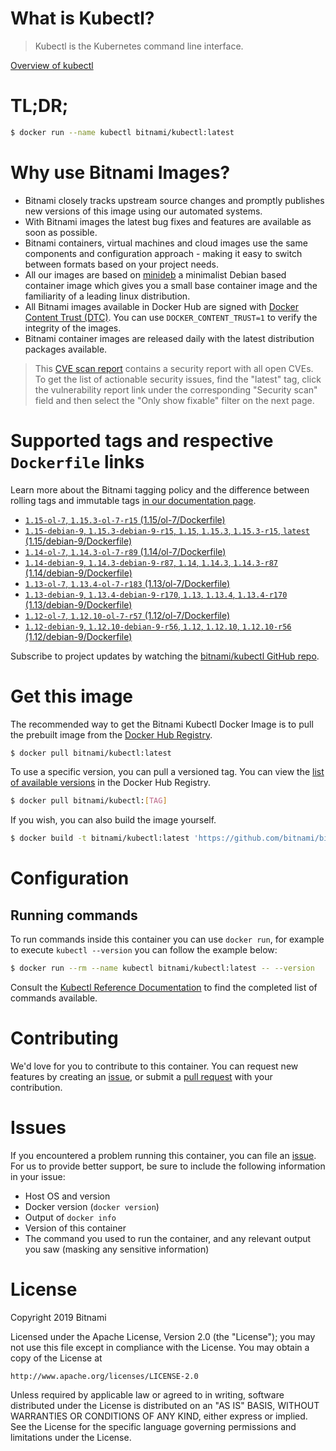 
# What is Kubectl?

> Kubectl is the Kubernetes command line interface.

[Overview of kubectl](https://kubernetes.io/docs/reference/kubectl/overview/)

# TL;DR;

```bash
$ docker run --name kubectl bitnami/kubectl:latest
```

# Why use Bitnami Images?

* Bitnami closely tracks upstream source changes and promptly publishes new versions of this image using our automated systems.
* With Bitnami images the latest bug fixes and features are available as soon as possible.
* Bitnami containers, virtual machines and cloud images use the same components and configuration approach - making it easy to switch between formats based on your project needs.
* All our images are based on [minideb](https://github.com/bitnami/minideb) a minimalist Debian based container image which gives you a small base container image and the familiarity of a leading linux distribution.
* All Bitnami images available in Docker Hub are signed with [Docker Content Trust (DTC)](https://docs.docker.com/engine/security/trust/content_trust/). You can use `DOCKER_CONTENT_TRUST=1` to verify the integrity of the images.
* Bitnami container images are released daily with the latest distribution packages available.


> This [CVE scan report](https://quay.io/repository/bitnami/kubectl?tab=tags) contains a security report with all open CVEs. To get the list of actionable security issues, find the "latest" tag, click the vulnerability report link under the corresponding "Security scan" field and then select the "Only show fixable" filter on the next page.

# Supported tags and respective `Dockerfile` links

Learn more about the Bitnami tagging policy and the difference between rolling tags and immutable tags [in our documentation page](https://docs.bitnami.com/containers/how-to/understand-rolling-tags-containers/).


* [`1.15-ol-7`, `1.15.3-ol-7-r15` (1.15/ol-7/Dockerfile)](https://github.com/bitnami/bitnami-docker-kubectl/blob/1.15.3-ol-7-r15/1.15/ol-7/Dockerfile)
* [`1.15-debian-9`, `1.15.3-debian-9-r15`, `1.15`, `1.15.3`, `1.15.3-r15`, `latest` (1.15/debian-9/Dockerfile)](https://github.com/bitnami/bitnami-docker-kubectl/blob/1.15.3-debian-9-r15/1.15/debian-9/Dockerfile)
* [`1.14-ol-7`, `1.14.3-ol-7-r89` (1.14/ol-7/Dockerfile)](https://github.com/bitnami/bitnami-docker-kubectl/blob/1.14.3-ol-7-r89/1.14/ol-7/Dockerfile)
* [`1.14-debian-9`, `1.14.3-debian-9-r87`, `1.14`, `1.14.3`, `1.14.3-r87` (1.14/debian-9/Dockerfile)](https://github.com/bitnami/bitnami-docker-kubectl/blob/1.14.3-debian-9-r87/1.14/debian-9/Dockerfile)
* [`1.13-ol-7`, `1.13.4-ol-7-r183` (1.13/ol-7/Dockerfile)](https://github.com/bitnami/bitnami-docker-kubectl/blob/1.13.4-ol-7-r183/1.13/ol-7/Dockerfile)
* [`1.13-debian-9`, `1.13.4-debian-9-r170`, `1.13`, `1.13.4`, `1.13.4-r170` (1.13/debian-9/Dockerfile)](https://github.com/bitnami/bitnami-docker-kubectl/blob/1.13.4-debian-9-r170/1.13/debian-9/Dockerfile)
* [`1.12-ol-7`, `1.12.10-ol-7-r57` (1.12/ol-7/Dockerfile)](https://github.com/bitnami/bitnami-docker-kubectl/blob/1.12.10-ol-7-r57/1.12/ol-7/Dockerfile)
* [`1.12-debian-9`, `1.12.10-debian-9-r56`, `1.12`, `1.12.10`, `1.12.10-r56` (1.12/debian-9/Dockerfile)](https://github.com/bitnami/bitnami-docker-kubectl/blob/1.12.10-debian-9-r56/1.12/debian-9/Dockerfile)

Subscribe to project updates by watching the [bitnami/kubectl GitHub repo](https://github.com/bitnami/bitnami-docker-kubectl).

# Get this image

The recommended way to get the Bitnami Kubectl Docker Image is to pull the prebuilt image from the [Docker Hub Registry](https://hub.docker.com/r/bitnami/kubectl).

```bash
$ docker pull bitnami/kubectl:latest
```

To use a specific version, you can pull a versioned tag. You can view the [list of available versions](https://hub.docker.com/r/bitnami/kubectl/tags/) in the Docker Hub Registry.

```bash
$ docker pull bitnami/kubectl:[TAG]
```

If you wish, you can also build the image yourself.

```bash
$ docker build -t bitnami/kubectl:latest 'https://github.com/bitnami/bitnami-docker-kubectl.git#master:1.15/debian-9'
```

# Configuration

## Running commands

To run commands inside this container you can use `docker run`, for example to execute `kubectl --version` you can follow the example below:

```bash
$ docker run --rm --name kubectl bitnami/kubectl:latest -- --version
```

Consult the [Kubectl Reference Documentation](https://kubernetes.io/docs/reference/generated/kubectl/kubectl-commands) to find the completed list of commands available.

# Contributing

We'd love for you to contribute to this container. You can request new features by creating an [issue](https://github.com/bitnami/bitnami-docker-kubectl/issues), or submit a [pull request](https://github.com/bitnami/bitnami-docker-kubectl/pulls) with your contribution.

# Issues

If you encountered a problem running this container, you can file an [issue](https://github.com/bitnami/bitnami-docker-kubectl/issues). For us to provide better support, be sure to include the following information in your issue:

- Host OS and version
- Docker version (`docker version`)
- Output of `docker info`
- Version of this container
- The command you used to run the container, and any relevant output you saw (masking any sensitive information)

# License

Copyright 2019 Bitnami

Licensed under the Apache License, Version 2.0 (the "License");
you may not use this file except in compliance with the License.
You may obtain a copy of the License at

    http://www.apache.org/licenses/LICENSE-2.0

Unless required by applicable law or agreed to in writing, software
distributed under the License is distributed on an "AS IS" BASIS,
WITHOUT WARRANTIES OR CONDITIONS OF ANY KIND, either express or implied.
See the License for the specific language governing permissions and
limitations under the License.

